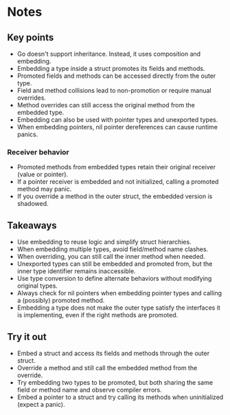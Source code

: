 # Notes

## Key points

- Go doesn't support inheritance. Instead, it uses composition and embedding.
- Embedding a type inside a struct promotes its fields and methods.
- Promoted fields and methods can be accessed directly from the outer type.
- Field and method collisions lead to non-promotion or require manual overrides.
- Method overrides can still access the original method from the embedded type.
- Embedding can also be used with pointer types and unexported types.
- When embedding pointers, nil pointer dereferences can cause runtime panics.

### Receiver behavior

- Promoted methods from embedded types retain their original receiver (value or pointer).
- If a pointer receiver is embedded and not initialized, calling a promoted method may panic.
- If you override a method in the outer struct, the embedded version is shadowed.

## Takeaways

- Use embedding to reuse logic and simplify struct hierarchies.
- When embedding multiple types, avoid field/method name clashes.
- When overriding, you can still call the inner method when needed.
- Unexported types can still be embedded and promoted from, but the inner type identifier remains inaccessible.
- Use type conversion to define alternate behaviors without modifying original types.
- Always check for nil pointers when embedding pointer types and calling a (possibly) promoted method.
- Embedding a type does not make the outer type satisfy the interfaces it is implementing, even if the right methods are promoted. 

## Try it out

- Embed a struct and access its fields and methods through the outer struct.
- Override a method and still call the embedded method from the override.
- Try embedding two types to be promoted, but both sharing the same field or method name and observe compiler errors.
- Embed a pointer to a struct and try calling its methods when uninitialized (expect a panic).

